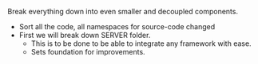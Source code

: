 Break everything down into even smaller and decoupled components.

- Sort all the code, all namespaces for source-code changed
- First we will break down SERVER folder. 
    - This is to be done to be able to integrate any framework with ease.
    - Sets foundation for improvements.
    
    